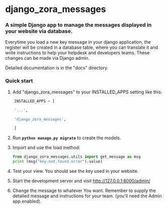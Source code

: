 # django_zora_messages

### A simple Django app to manage the messages displayed in your website via database.

Everytime you load a new key message in your django application, the register will be created in a database table, where you can translate it and write instructions to help your helpdesk and developers teams. These changes can be made via Django admin.

Detailed documentation is in the "docs" directory.

### Quick start

1. Add "django_zora_messages" to your INSTALLED_APPS setting like this:
```python
    INSTALLED_APPS = [

    '...',

    'django_zora_messages',

    ]
```
  
  
  

2. Run    **`python manage.py migrate`** to create the models.

3. Import and use the load method:  
    ```python
    from django_zora_messages.utils import get_message as msg
    print (msg("key.not.found.error").value)
    ```

4. Test your view. You should see the key used in your website.

  

5. Start the development server and visit http://127.0.0.1:8000/admin/ 
6. Change the message to whatever You want. Remember to supply the detailed message and instructions for your team. (you'll need the Admin app enabled).